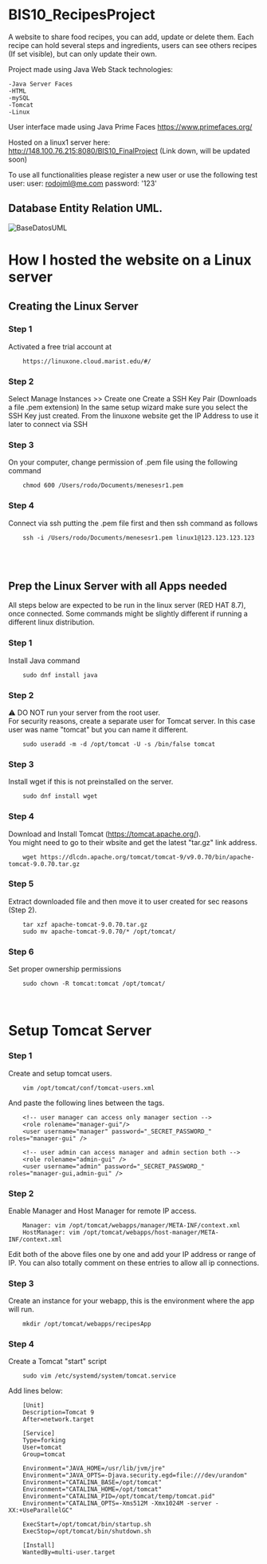 # BIS10_RecipesProject
A website to share food recipes, you can add, update or delete them. 
Each recipe can hold several steps and ingredients, users can see others recipes (If set visible), but can only update their own.

Project made using Java Web Stack technologies:

    -Java Server Faces
    -HTML
    -mySQL
    -Tomcat
    -Linux

User interface made using Java Prime Faces
https://www.primefaces.org/

Hosted on a linux1 server here:
http://148.100.76.215:8080/BIS10_FinalProject (Link down, will be updated soon)

To use all functionalities please register a new user or use the following test user:
user: rodojml@me.com password: '123'


## Database Entity Relation UML.
![BaseDatosUML](https://github.com/RodoJML/BIS10_RecipesWebApp_FinalProject/assets/63088555/69ede605-c74b-4a98-b2f1-96d485293dd7)


# How I hosted the website on a Linux server

## Creating the Linux Server 

### Step 1
Activated a free trial account at 
        
        https://linuxone.cloud.marist.edu/#/

 ### Step 2
Select Manage Instances >> Create one
Create a SSH Key Pair (Downloads a file .pem extension)
In the same setup wizard make sure you select the SSH Key just created.
From the linuxone website get the IP Address to use it later to connect via SSH

### Step 3
On your computer, change permission of .pem file using the following command
        
        chmod 600 /Users/rodo/Documents/menesesr1.pem

### Step 4 
Connect via ssh putting the .pem file first and then ssh command as follows
        
        ssh -i /Users/rodo/Documents/menesesr1.pem linux1@123.123.123.123

<br/><br/>

## Prep the Linux Server with all Apps needed
All steps below are expected to be run in the linux server (RED HAT 8.7), once connected. Some commands might be slightly different if running a different linux distribution.

### Step 1 
Install Java command
        
        sudo dnf install java

### Step 2
⚠️ DO NOT run your server from the root user.<br/>For security reasons, create a separate user for Tomcat server. In this case user was name "tomcat" but you can name it different. 

        sudo useradd -m -d /opt/tomcat -U -s /bin/false tomcat

### Step 3
Install wget if this is not preinstalled on the server. 

        sudo dnf install wget
        
### Step 4
Download and Install Tomcat (https://tomcat.apache.org/).<br/>
You might need to go to their wbsite and get the latest "tar.gz" link address. 

        wget https://dlcdn.apache.org/tomcat/tomcat-9/v9.0.70/bin/apache-tomcat-9.0.70.tar.gz

### Step 5
Extract downloaded file and then move it to user created for sec reasons (Step 2).

        tar xzf apache-tomcat-9.0.70.tar.gz
        sudo mv apache-tomcat-9.0.70/* /opt/tomcat/

### Step 6
Set proper ownership permissions

        sudo chown -R tomcat:tomcat /opt/tomcat/
<br/> 

# Setup Tomcat Server

### Step 1
Create and setup tomcat users.

        vim /opt/tomcat/conf/tomcat-users.xml

And paste the following lines between the <tomcat-users> </tomcat-users> tags.

        <!-- user manager can access only manager section --> 
        <role rolename="manager-gui"/> 
        <user username="manager" password="_SECRET_PASSWORD_" roles="manager-gui" /> 

        <!-- user admin can access manager and admin section both --> 
        <role rolename="admin-gui" /> 
        <user username="admin" password="_SECRET_PASSWORD_" roles="manager-gui,admin-gui" />


### Step 2
Enable Manager and Host Manager for remote IP access.

        Manager: vim /opt/tomcat/webapps/manager/META-INF/context.xml
        HostManager: vim /opt/tomcat/webapps/host-manager/META-INF/context.xml
        
Edit both of the above files one by one and add your IP address or range of IP. You can also totally comment on these entries to allow all ip connections.


### Step 3
Create an instance for your webapp, this is the environment where the app will run. 

        mkdir /opt/tomcat/webapps/recipesApp


### Step 4
Create a Tomcat "start" script 

        sudo vim /etc/systemd/system/tomcat.service

Add lines below:

        [Unit]
        Description=Tomcat 9
        After=network.target 

        [Service] 
        Type=forking 
        User=tomcat
        Group=tomcat 
        
        Environment="JAVA_HOME=/usr/lib/jvm/jre"
        Environment="JAVA_OPTS=-Djava.security.egd=file:///dev/urandom"
        Environment="CATALINA_BASE=/opt/tomcat"
        Environment="CATALINA_HOME=/opt/tomcat"
        Environment="CATALINA_PID=/opt/tomcat/temp/tomcat.pid"
        Environment="CATALINA_OPTS=-Xms512M -Xmx1024M -server -XX:+UseParallelGC"
        
        ExecStart=/opt/tomcat/bin/startup.sh
        ExecStop=/opt/tomcat/bin/shutdown.sh
        
        [Install]
        WantedBy=multi-user.target
